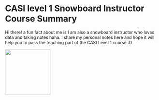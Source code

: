 # CASI level 1 Snowboard Instructor Course Summary
Hi there! a fun fact about me is I am also a snowboard instructor who loves data and taking notes haha. I share my personal notes here and hope it will help you to pass the teaching part of the CASI Level 1 course :D

<img src="https://github.com/wluo0802/CASI-level-1-Snowboard-Instructor-Course-Summary/assets/100984513/2c3007d8-fb65-4682-8573-8edd65b62e20" width="150">


